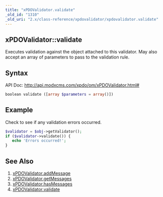 ```yaml
---
title: "xPDOValidator.validate"
_old_id: "1310"
_old_uri: "2.x/class-reference/xpdovalidator/xpdovalidator.validate"
---
```


## xPDOValidator::validate

Executes validation against the object attached to this validator. May also accept an array of parameters to pass to the validation rule.

## Syntax

API Doc: <http://api.modxcms.com/xpdo/om/xPDOValidator.html#>

``` php 
boolean validate ([array $parameters = array()])
```

## Example

Check to see if any validation errors occurred.

``` php 
$validator = $obj->getValidator();
if ($validator->validate()) {
   echo 'Errors occurred!';
}
```

## See Also

1. [xPDOValidator.addMessage](extending-modx/xpdo/class-reference/xpdovalidator/xpdovalidator.addmessage)
2. [xPDOValidator.getMessages](extending-modx/xpdo/class-reference/xpdovalidator/xpdovalidator.getmessages)
3. [xPDOValidator.hasMessages](extending-modx/xpdo/class-reference/xpdovalidator/xpdovalidator.hasmessages)
4. [xPDOValidator.validate](extending-modx/xpdo/class-reference/xpdovalidator/xpdovalidator.validate)